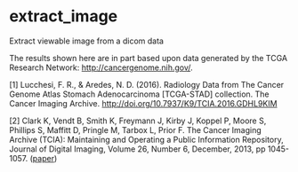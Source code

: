 # extract_image
Extract viewable image from a dicom data

The results shown here are in part based upon data generated by the TCGA Research Network: http://cancergenome.nih.gov/.

[1] Lucchesi, F. R., & Aredes, N. D. (2016). Radiology Data from The Cancer Genome Atlas Stomach Adenocarcinoma [TCGA-STAD] collection. The Cancer Imaging Archive. http://doi.org/10.7937/K9/TCIA.2016.GDHL9KIM

[2] Clark K, Vendt B, Smith K, Freymann J, Kirby J, Koppel P, Moore S, Phillips S, Maffitt D, Pringle M, Tarbox L, Prior F. The Cancer Imaging Archive (TCIA): Maintaining and Operating a Public Information Repository, Journal of Digital Imaging, Volume 26, Number 6, December, 2013, pp 1045-1057. ([paper](http://link.springer.com/article/10.1007%2Fs10278-013-9622-7))
